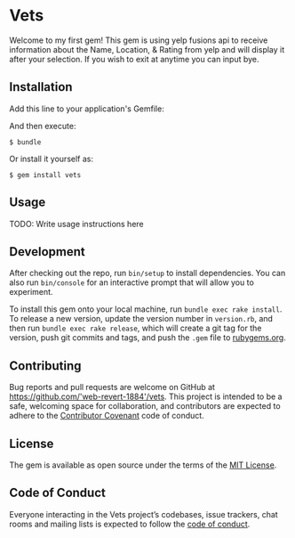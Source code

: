 # Vets

Welcome to my first gem! This gem is using yelp fusions api to receive information about the Name, Location, & Rating from yelp and will display it after your selection. If you wish to exit at anytime you can input bye.
## Installation

Add this line to your application's Gemfile:



And then execute:

    $ bundle

Or install it yourself as:

    $ gem install vets

## Usage

TODO: Write usage instructions here

## Development

After checking out the repo, run `bin/setup` to install dependencies. You can also run `bin/console` for an interactive prompt that will allow you to experiment.

To install this gem onto your local machine, run `bundle exec rake install`. To release a new version, update the version number in `version.rb`, and then run `bundle exec rake release`, which will create a git tag for the version, push git commits and tags, and push the `.gem` file to [rubygems.org](https://rubygems.org).

## Contributing

Bug reports and pull requests are welcome on GitHub at https://github.com/'web-revert-1884'/vets. This project is intended to be a safe, welcoming space for collaboration, and contributors are expected to adhere to the [Contributor Covenant](http://contributor-covenant.org) code of conduct.

## License

The gem is available as open source under the terms of the [MIT License](https://opensource.org/licenses/MIT).

## Code of Conduct

Everyone interacting in the Vets project’s codebases, issue trackers, chat rooms and mailing lists is expected to follow the [code of conduct](https://github.com/'web-revert-1884'/vets/blob/master/CODE_OF_CONDUCT.md).
